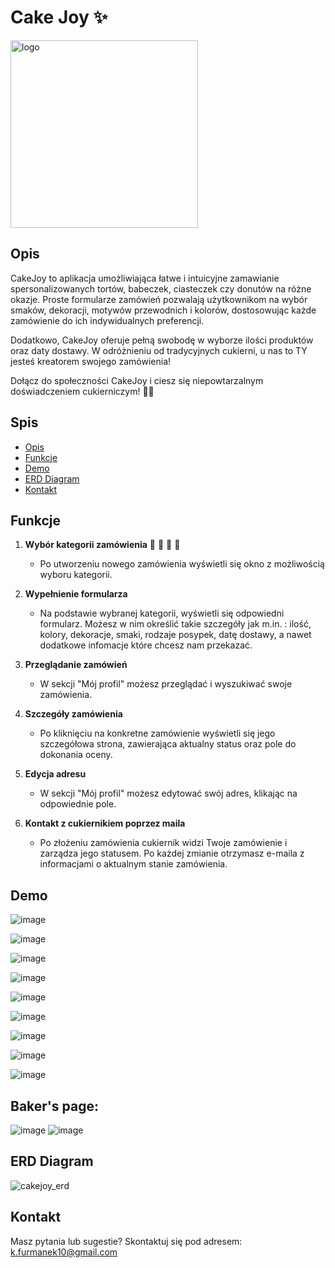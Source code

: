 # Cake Joy ✨

<img src="https://github.com/KingaFurmanek/CakeJoy/assets/75860275/13b4509c-2e4a-476c-bc91-6d9bec2171e1" alt="logo" width="300" height="300">


## Opis

CakeJoy to aplikacja umożliwiająca łatwe i intuicyjne zamawianie spersonalizowanych tortów, babeczek, ciasteczek czy donutów na różne okazje. Proste formularze zamówień pozwalają użytkownikom na wybór smaków, dekoracji, motywów przewodnich i kolorów, dostosowując każde zamówienie do ich indywidualnych preferencji.

Dodatkowo, CakeJoy oferuje pełną swobodę w wyborze ilości produktów oraz daty dostawy. W odróżnieniu od tradycyjnych cukierni, u nas to TY jesteś kreatorem swojego zamówienia!

Dołącz do społeczności CakeJoy i ciesz się niepowtarzalnym doświadczeniem cukierniczym! 🍰✨

## Spis 
- [Opis](#opis)
- [Funkcje](#funkcje)
- [Demo](#demo)
- [ERD Diagram](#erd-diagram)
- [Kontakt](#kontakt)

## Funkcje

1. **Wybór kategorii zamówienia** 🍪 🎂 🧁 🍩 
   - Po utworzeniu nowego zamówienia wyświetli się okno z możliwością wyboru kategorii.

2. **Wypełnienie formularza**
   - Na podstawie wybranej kategorii, wyświetli się odpowiedni formularz. Możesz w nim określić takie szczegóły jak m.in. : ilość, kolory, dekoracje, smaki, rodzaje posypek, datę dostawy, a nawet dodatkowe infomacje które chcesz nam przekazać.

3. **Przeglądanie zamówień**
   - W sekcji "Mój profil" możesz przeglądać i wyszukiwać swoje zamówienia.
  
4. **Szczegóły zamówienia**
   - Po kliknięciu na konkretne zamówienie wyświetli się jego szczegółowa strona, zawierająca aktualny status oraz pole do dokonania oceny.
  
5. **Edycja adresu**
   - W sekcji "Mój profil" możesz edytować swój adres, klikając na odpowiednie pole.

6. **Kontakt z cukiernikiem poprzez maila**
   - Po złożeniu zamówienia cukiernik widzi Twoje zamówienie i zarządza jego statusem. Po każdej zmianie otrzymasz e-maila z informacjami o aktualnym stanie zamówienia.

## Demo

![image](https://github.com/KingaFurmanek/CakeJoy/assets/75860275/583e32c8-71f7-4d87-88f5-0f3053477717)

![image](https://github.com/KingaFurmanek/CakeJoy/assets/75860275/64a6db52-9928-4bcb-b01c-f1acc9612748)

![image](https://github.com/KingaFurmanek/CakeJoy/assets/75860275/cffcf96e-ff31-452d-a6c1-c7b6f2bec419)

![image](https://github.com/KingaFurmanek/CakeJoy/assets/75860275/bfcbf5c6-12c9-4095-9575-12a425737e25)

![image](https://github.com/KingaFurmanek/CakeJoy/assets/75860275/88fd4695-296a-4d29-a595-2a4db806e581)

![image](https://github.com/KingaFurmanek/CakeJoy/assets/75860275/90857ddb-a08a-4121-bfb3-b9067a92cc18)

![image](https://github.com/KingaFurmanek/CakeJoy/assets/75860275/2e02c3a4-0265-492e-aaab-e8a54e658aa5)

![image](https://github.com/KingaFurmanek/CakeJoy/assets/75860275/133a2108-e9d7-4026-86bc-c88a7208f7e0)

![image](https://github.com/KingaFurmanek/CakeJoy/assets/75860275/025a6477-f599-435a-839d-85dd25a08945)

## **Baker's page:**
![image](https://github.com/KingaFurmanek/CakeJoy/assets/75860275/91784e06-420a-4548-9136-8e5503fcbbba)
![image](https://github.com/KingaFurmanek/CakeJoy/assets/75860275/6c676278-7cae-4445-8f00-7376f410f58e)


## ERD Diagram

![cakejoy_erd](https://github.com/KingaFurmanek/CakeJoy/assets/75860275/033d8d2f-5b13-48a5-827d-ac6e96ef4820)

## Kontakt

Masz pytania lub sugestie? Skontaktuj się pod adresem: k.furmanek10@gmail.com

